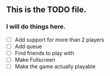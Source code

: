 ## This is the TODO file.
### I will do things here.
- [ ] Add support for more than 2 players
- [ ] Add queue
- [ ] Find friends to play with
- [ ] Make Fullscreen
- [ ] Make the game actually playable